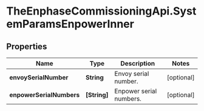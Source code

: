 # TheEnphaseCommissioningApi.SystemParamsEnpowerInner

## Properties

Name | Type | Description | Notes
------------ | ------------- | ------------- | -------------
**envoySerialNumber** | **String** | Envoy serial number. | [optional] 
**enpowerSerialNumbers** | **[String]** | Enpower serial numbers. | [optional] 


